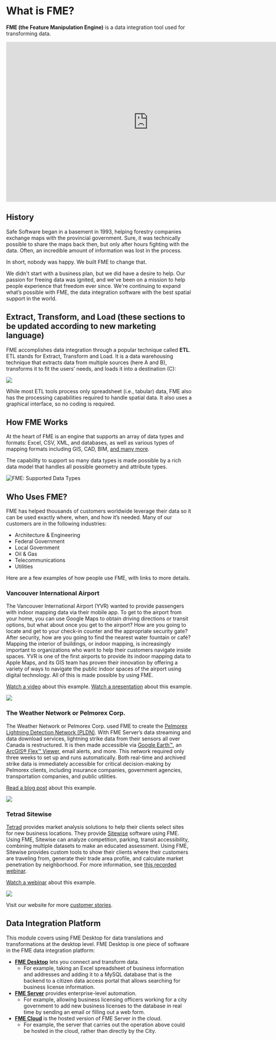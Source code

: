 # What is FME?

**FME (the Feature Manipulation Engine)** is a data integration tool used for transforming data.

<iframe width="770" height="433" src="https://www.youtube.com/embed/5BtMsgRIiAA" frameborder="0" allow="autoplay; encrypted-media" allowfullscreen></iframe>

## History

Safe Software began in a basement in 1993, helping forestry companies exchange maps with the provincial government. Sure, it was technically possible to share the maps back then, but only after hours fighting with the data. Often, an incredible amount of information was lost in the process.

In short, nobody was happy. We built FME to change that.

We didn't start with a business plan, but we did have a desire to help. Our passion for freeing data was ignited, and we've been on a mission to help people experience that freedom ever since. We're continuing to expand what’s possible with FME, the data integration software with the best spatial support in the world.

## Extract, Transform, and Load (these sections to be updated according to new marketing language)

<!-- Re-write this with updated marketing language -->

FME accomplishes data integration through a popular technique called **ETL**. ETL stands for Extract, Transform and Load. It is a data warehousing technique that extracts data from multiple sources (here A and B), transforms it to fit the users’ needs, and loads it into a destination (C):

![](./Images/Img1.001.WhatIsFME.png)

While most ETL tools process only spreadsheet (i.e., tabular) data, FME also has the processing capabilities required to handle spatial data. It also uses a graphical interface, so no coding is required.

## How FME Works

At the heart of FME is an engine that supports an array of data types and formats: Excel, CSV, XML, and databases, as well as various types of mapping formats including GIS, CAD, BIM, [and many more](https://www.safe.com/integrate/#!).

The capability to support so many data types is made possible by a rich data model that handles all possible geometry and attribute types.

![FME: Supported Data Types](./Images/Img1.002.FMEDataTypes.png)

## Who Uses FME?

FME has helped thousands of customers worldwide leverage their data so it can be used exactly where, when, and how it’s needed. Many of our customers are in the following industries:

- Architecture & Engineering
- Federal Government
- Local Government
- Oil & Gas
- Telecommunications
- Utilities

Here are a few examples of how people use FME, with links to more details.

### Vancouver International Airport

The Vancouver International Airport (YVR) wanted to provide passengers with indoor mapping data via their mobile app. To get to the airport from your home, you can use Google Maps to obtain driving directions or transit options, but what about once you get to the airport? How are you going to locate and get to your check-in counter and the appropriate security gate? After security, how are you going to find the nearest water fountain or café? Mapping the interior of buildings, or indoor mapping, is increasingly important to organizations who want to help their customers navigate inside spaces. YVR is one of the first airports to provide its indoor mapping data to Apple Maps, and its GIS team has proven their innovation by offering a variety of ways to navigate the public indoor spaces of the airport using digital technology. All of this is made possible by using FME.

[Watch a video](https://www.youtube.com/watch?v=pHaLPP6Vj4c&feature=youtu.be) about this example.
[Watch a presentation](https://www.safe.com/presentation/indoor-mapping-trials-and-tribulations/?) about this example.

![](./Images/yvr.png)

### The Weather Network or Pelmorex Corp.

The Weather Network or Pelmorex Corp. used FME to create the [Pelmorex Lightning Detection Network (PLDN)](http://data.twncs.com/Solutions/Lightning/lightning.html). With FME Server’s data streaming and data download services, lightning strike data from their sensors all over Canada is restructured. It is then made accessible via [Google Earth™](https://www.google.com/earth/), an [ArcGIS® Flex™ Viewer](http://resources.arcgis.com/en/communities/flex-viewer/), email alerts, and more. This network required only three weeks to set up and runs automatically. Both real-time and archived strike data is immediately accessible for critical decision-making by Pelmorex clients, including insurance companies, government agencies, transportation companies, and public utilities.

[Read a blog post](https://blog.safe.com/2010/09/fme-server-and-the-weather-network/?) about this example.

![](./Images/the-weather-network.png)

### Tetrad Sitewise

[Tetrad](http://www.tetrad.com/) provides market analysis solutions to help their clients select sites for new business locations. They provide [Sitewise](http://www.tetrad.com/software/sitewisepro/) software using FME. Using FME, Sitewise can analyze competition, parking, transit accessibility, combining multiple datasets to make an educated assessment. Using FME, Sitewise provides custom tools to show their clients where their customers are traveling from, generate their trade area profile, and calculate market penetration by neighborhood. For more information, see [this recorded webinar](https://www.safe.com/webinars/market-analysis/).

[Watch a webinar](https://www.safe.com/webinars/market-analysis/) about this example.

![](./Images/FME-AGOL-drive-time-polygon.jpg)

Visit our website for more [customer stories](https://www.safe.com/customers/).

## Data Integration Platform

This module covers using FME Desktop for data translations and transformations at the desktop level. FME Desktop is one piece of software in the FME  data integration platform:

- [**FME Desktop**](https://www.safe.com/fme/fme-desktop/) lets you connect and transform data.
  - For example, taking an Excel spreadsheet of business information and addresses and adding it to a MySQL database that is the backend to a citizen data access portal that allows searching for business license information.
- [**FME Server**](https://www.safe.com/fme/fme-server/) provides enterprise-level automation.
  - For example, allowing business licensing officers working for a city government to add new business licenses to the database in real time by sending an email or filling out a web form.
- [**FME Cloud**](https://www.safe.com/fme/fme-cloud/) is the hosted version of FME Server in the cloud.
  - For example, the server that carries out the operation above could be hosted in the cloud, rather than directly by the City.
